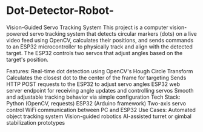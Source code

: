 # Dot-Detector-Robot-
Vision-Guided Servo Tracking System
This project is a computer vision-powered servo tracking system that detects circular markers (dots) on a live video feed using OpenCV, calculates their positions, and sends commands to an ESP32 microcontroller to physically track and align with the detected target. The ESP32 controls two servos that adjust angles based on the target's position.

Features:
Real-time dot detection using OpenCV's Hough Circle Transform
Calculates the closest dot to the center of the frame for targeting
Sends HTTP POST requests to the ESP32 to adjust servo angles
ESP32 web server endpoint for receiving angle updates and controlling servos
Smooth and adjustable tracking behavior via simple configuration
Tech Stack:
Python (OpenCV, requests)
ESP32 (Arduino framework)
Two-axis servo control
WiFi communication between PC and ESP32
Use Cases:
Automated object tracking system
Vision-guided robotics
AI-assisted turret or gimbal stabilization prototypes

